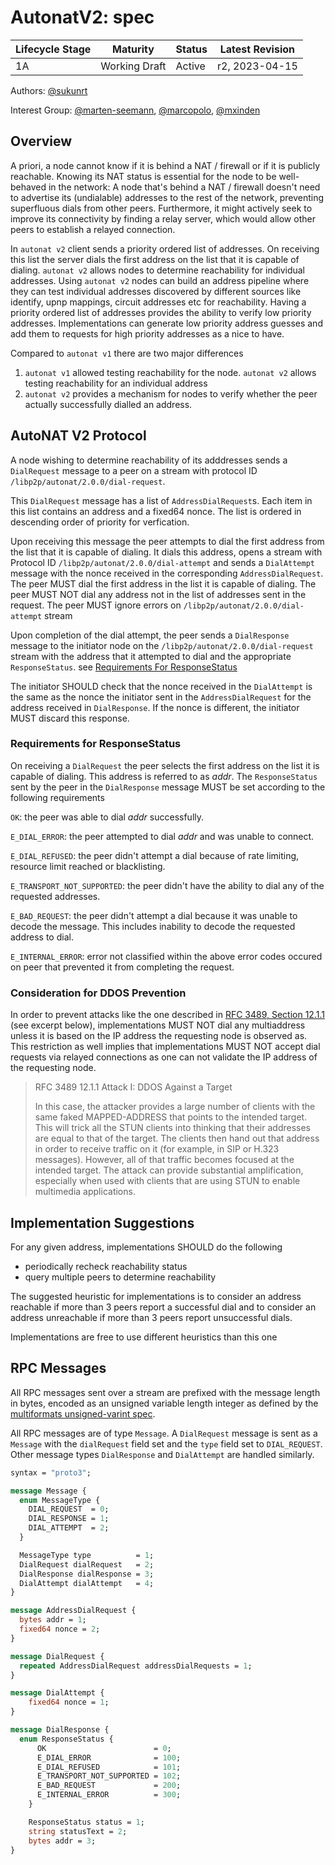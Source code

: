 # AutonatV2: spec


| Lifecycle Stage | Maturity                 | Status | Latest Revision |
|-----------------|--------------------------|--------|-----------------|
| 1A              | Working Draft            | Active | r2, 2023-04-15  |

Authors: [@sukunrt]

Interest Group: [@marten-seemann], [@marcopolo], [@mxinden]

[@sukunrt]: https://github.com/sukunrt
[@marten-seemann]: https://github.com/marten-seemann
[@mxinden]: https://github.com/mxinden
[@marcopolo]: https://github.com/marcopolo


## Overview

A priori, a node cannot know if it is behind a NAT / firewall or if it is
publicly reachable. Knowing its NAT status is essential for the node to be
well-behaved in the network: A node that's behind a NAT / firewall doesn't need
to advertise its (undialable) addresses to the rest of the network, preventing
superfluous dials from other peers. Furthermore, it might actively seek to
improve its connectivity by finding a relay server, which would allow other
peers to establish a relayed connection.

In `autonat v2` client sends a priority ordered list of addresses. On receiving
this list the server dials the first address on the list that it is capable of
dialing. `autonat v2` allows nodes to determine reachability for individual
addresses. Using `autonat v2` nodes can build an address pipeline where they can
test individual addresses discovered by different sources like identify, upnp
mappings, circuit addresses etc for reachability. Having a priority ordered list
of addresses provides the ability to verify low priority addresses.
Implementations can generate low priority address guesses and add them to
requests for high priority addresses as a nice to have. 

Compared to `autonat v1` there are two major differences
1. `autonat v1` allowed testing reachability for the node. `autonat v2` allows
testing reachability for an individual address
2. `autonat v2` provides a mechanism for nodes to verify whether the peer
actually successfully dialled an address.


## AutoNAT V2 Protocol

A node wishing to determine reachability of its adddresses sends a `DialRequest`
message to a peer on a stream with protocol ID
`/libp2p/autonat/2.0.0/dial-request`. 

This `DialRequest` message has a list of `AddressDialRequest`s. Each item in
this list contains an address and a fixed64 nonce. The list is ordered in
descending order of priority for verfication.

Upon receiving this message the peer attempts to dial the first address from the
list that it is capable of dialing. It dials this address, opens a stream with
Protocol ID `/libp2p/autonat/2.0.0/dial-attempt` and sends a `DialAttempt`
message with the nonce received in the corresponding `AddressDialRequest`. The
peer MUST dial the first address in the list it is capable of dialing. The peer
MUST NOT dial any address not in the list of addresses sent in the request. The
peer MUST ignore errors on `/libp2p/autonat/2.0.0/dial-attempt` stream

Upon completion of the dial attempt, the peer sends a `DialResponse` message to
the initiator node on the `/libp2p/autonat/2.0.0/dial-request` stream with the
address that it attempted to dial and the appropriate `ResponseStatus`. see
[Requirements For ResponseStatus](#requirements-for-responsestatus)

The initiator SHOULD check that the nonce received in the `DialAttempt` is the
same as the nonce the initiator sent in the `AddressDialRequest` for the address
received in `DialResponse`. If the nonce is different, the initiator MUST
discard this response.


### Requirements for ResponseStatus

On receiving a `DialRequest` the peer selects the first address on the list it
is capable of dialing. This address is referred to as _addr_. The
`ResponseStatus` sent by the peer in the `DialResponse` message MUST be set
according to the following requirements

`OK`: the peer was able to dial _addr_ successfully.

`E_DIAL_ERROR`: the peer attempted to dial _addr_ and was unable to connect. 

`E_DIAL_REFUSED`: the peer didn't attempt a dial because of rate limiting,
resource limit reached or blacklisting.

`E_TRANSPORT_NOT_SUPPORTED`: the peer didn't have the ability to dial any of the
requested addresses.

`E_BAD_REQUEST`: the peer didn't attempt a dial because it was unable to decode
the message. This includes inability to decode the requested address to dial.

`E_INTERNAL_ERROR`: error not classified within the above error codes occured on
peer that prevented it from completing the request.


### Consideration for DDOS Prevention

In order to prevent attacks like the one described in [RFC 3489, Section
12.1.1](https://www.rfc-editor.org/rfc/rfc3489#section-12.1.1) (see excerpt
below), implementations MUST NOT dial any multiaddress unless it is based on the
IP address the requesting node is observed as. This restriction as well implies
that implementations MUST NOT accept dial requests via relayed connections as
one can not validate the IP address of the requesting node.

> RFC 3489 12.1.1 Attack I: DDOS Against a Target
>
> In this case, the attacker provides a large number of clients with the same
> faked MAPPED-ADDRESS that points to the intended target. This will trick all
> the STUN clients into thinking that their addresses are equal to that of the
> target. The clients then hand out that address in order to receive traffic on
> it (for example, in SIP or H.323 messages). However, all of that traffic
> becomes focused at the intended target. The attack can provide substantial
> amplification, especially when used with clients that are using STUN to enable
> multimedia applications.


## Implementation Suggestions

For any given address, implementations SHOULD do the following
- periodically recheck reachability status
- query multiple peers to determine reachability

The suggested heuristic for implementations is to consider an address reachable
if more than 3 peers report a successful dial and to consider an address
unreachable if more than 3 peers report unsuccessful dials. 

Implementations are free to use different heuristics than this one


## RPC Messages

All RPC messages sent over a stream are prefixed with the message length in
bytes, encoded as an unsigned variable length integer as defined by the
[multiformats unsigned-varint spec][uvarint-spec]. 

All RPC messages are of type `Message`. A `DialRequest` message is sent as a
`Message` with the `dialRequest` field set and the `type` field set to
`DIAL_REQUEST`. Other message types `DialResponse` and `DialAttempt` are handled
similarly.


```proto
syntax = "proto3";

message Message {
  enum MessageType {
    DIAL_REQUEST  = 0;
    DIAL_RESPONSE = 1;
    DIAL_ATTEMPT  = 2;
  }

  MessageType type          = 1;
  DialRequest dialRequest   = 2;
  DialResponse dialResponse = 3;
  DialAttempt dialAttempt   = 4;
}

message AddressDialRequest {
  bytes addr = 1;
  fixed64 nonce = 2;
}

message DialRequest {
  repeated AddressDialRequest addressDialRequests = 1;
}

message DialAttempt {
    fixed64 nonce = 1;
}

message DialResponse {
  enum ResponseStatus {
      OK                        = 0;
      E_DIAL_ERROR              = 100;
      E_DIAL_REFUSED            = 101;
      E_TRANSPORT_NOT_SUPPORTED = 102;
      E_BAD_REQUEST             = 200;
      E_INTERNAL_ERROR          = 300;
    }

    ResponseStatus status = 1;
    string statusText = 2;
    bytes addr = 3;
}
```

[uvarint-spec]: https://github.com/multiformats/unsigned-varint

